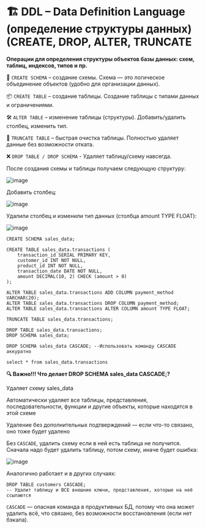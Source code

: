 # **🏗️ DDL – Data Definition Language (определение структуры данных) (CREATE, DROP, ALTER, TRUNCATE**

**Операции для определения структуры объектов базы данных: схем, таблиц, индексов, типов и пр.**

📁 `CREATE SCHEMA` – создание схемы. Схема — это логическое объединение объектов (удобно для организации данных).

📦 `CREATE TABLE` – создание таблицы. Создание таблицы с типами данных и ограничениями.

🛠️ `ALTER TABLE` – изменение таблицы (структуры). Добавить/удалить столбец, изменить тип.

🧹 `TRUNCATE TABLE` – быстрая очистка таблицы. Полностью удаляет данные без возможности отката.

❌ `DROP TABLE / DROP SCHEMA` - Удаляет таблицу/схему навсегда.

После создания схемы и таблицы получаем следующую структуру:

![image](https://github.com/user-attachments/assets/feea2b1c-9bd4-4cf7-9e0c-7b0e49ac1ba1)

Добавить столбец:

![image](https://github.com/user-attachments/assets/5b58b79d-0a1d-4d9c-b9b8-414e003bed8d)

Удалили столбец и изменили тип данных (столбца amount TYPE FLOAT):

![image](https://github.com/user-attachments/assets/f0134336-5a2e-4d30-9f91-eb8453f5a160)

```
CREATE SCHEMA sales_data;

CREATE TABLE sales_data.transactions (
    transaction_id SERIAL PRIMARY KEY,
    customer_id INT NOT NULL,
    product_id INT NOT NULL,
    transaction_date DATE NOT NULL,
    amount DECIMAL(10, 2) CHECK (amount > 0)
);

ALTER TABLE sales_data.transactions ADD COLUMN payment_method VARCHAR(20);
ALTER TABLE sales_data.transactions DROP COLUMN payment_method;
ALTER TABLE sales_data.transactions ALTER COLUMN amount TYPE FLOAT;

TRUNCATE TABLE sales_data.transactions;

DROP TABLE sales_data.transactions;
DROP SCHEMA sales_data;

DROP SCHEMA sales_data CASCADE; --Использовать команду CASCADE аккуратно

select * from sales_data.transactions
```

**🔍 Важно!!! Что делает DROP SCHEMA sales_data CASCADE;?**

Удаляет схему sales_data

Автоматически удаляет все таблицы, представления, последовательности, функции и другие объекты, которые находятся в этой схеме

Удаление без дополнительных подтверждений — если что-то связано, оно тоже будет удалено

Без `CASCADE`, удалить схему если в ней есть таблица не получится. Сначала надо будет удалить таблицу, потом схему, иначе будет ошибка:

![image](https://github.com/user-attachments/assets/0bec841d-ecb1-45d8-8731-1fefd76ba6e3)

Аналогично работает и в других случаях:

```
DROP TABLE customers CASCADE;
-- Удалит таблицу и ВСЕ внешние ключи, представления, которые на неё ссылаются
```

`CASCADE` — опасная команда в продуктивных БД, потому что она может удалить всё, что связано, без возможности восстановления (если нет бэкапа).


